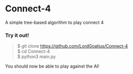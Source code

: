 # Connect-4

A simple tree-based algorithm to play connect 4

### Try it out!

> $ git clone https://github.com/LordGoatius/Connect-4 \
  $ cd Connect-4 \
  $ python3 main.py

You should now be able to play against the AI!
